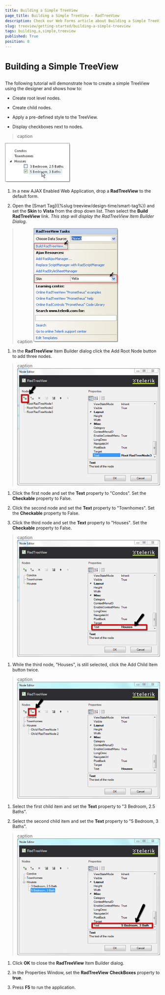 ```yaml
---
title: Building a Simple TreeView
page_title: Building a Simple TreeView - RadTreeView
description: Check our Web Forms article about Building a Simple TreeView.
slug: treeview/getting-started/building-a-simple-treeview
tags: building,a,simple,treeview
published: True
position: 0
---
```


# Building a Simple TreeView



## 

The following tutorial will demonstrate how to create a simple TreeView using the designer and shows how to:

* Create root level nodes.

* Create child nodes.

* Apply a pre-defined style to the TreeView.

* Display checkboxes next to nodes.


>caption 

![RadTreeView Getting Started](images/treeview_gettingstarted08.png)

1. In a new AJAX Enabled Web Application, drop a **RadTreeView** to the default form.

1. Open the [Smart Tag]({%slug treeview/design-time/smart-tag%}) and set the **Skin** to **Vista** from the drop down list. Then select the **Build RadTreeView** link. *This step will display the RadTreeView Item Builder Dialog.*
>caption 
![RadTreeView Getting Started](images/treeview_gettingstarted09.png)

1. In the **RadTreeView** Item Builder dialog click the Add Root Node button to add three nodes.
>caption 
![RadTreeView Getting Started](images/treeview_gettingstarted10.png)

1. Click the first node and set the **Text** property to "Condos". Set the **Checkable** property to False.

1. Click the second node and set the **Text** property to "Townhomes". Set the **Checkable** property to False.

1. Click the third node and set the **Text** property to "Houses". Set the **Checkable** property to False.
>caption 
![RadTreeView Getting Started](images/treeview_gettingstarted11.png)

1. While the third node, "Houses", is still selected, click the Add Child Item button twice.
>caption 
![RadTreeView Getting Started](images/treeview_gettingstarted12.png)

1. Select the first child item and set the **Text** property to "3 Bedroom, 2.5 Baths".

1. Select the second child item and set the **Text** property to "5 Bedroom, 3 Baths".
>caption 
![RadTreeView Getting Started](images/treeview_gettingstarted13.png)

1. Click **OK** to close the **RadTreeView** Item Builder dialog.

1. In the Properties Window, set the **RadTreeView** **CheckBoxes** property to **true**.

1. Press **F5** to run the application.


